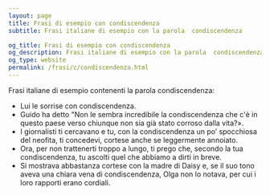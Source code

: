 ```yaml
---
layout: page
title: Frasi di esempio con condiscendenza 
subtitle: Frasi italiane di esempio con la parola  condiscendenza

og_title: Frasi di esempio con condiscendenza 
og_description: Frasi italiane di esempio con la parola  condiscendenza
og_type: website
permalink: /frasi/c/condiscendenza.html
---
```


Frasi italiane di esempio contenenti la parola condiscendenza:


- Lui le sorrise con condiscendenza.
- Guido ha detto "Non le sembra incredibile la condiscendenza che c'è in questo paese verso chiunque non sia già stato corroso dalla vita?».
- I giornalisti ti cercavano e tu, con la condiscendenza un po’ spocchiosa del neofita, ti concedevi, cortese anche se leggermente annoiato.
- Ora, per non trattenerti troppo a lungo, ti prego che, secondo la tua condiscendenza, tu ascolti quel che abbiamo a dirti in breve.
- Si mostrava abbastanza cortese con la madre di Daisy e, se il suo tono aveva una chiara vena di condiscendenza, Olga non lo notava, per cui i loro rapporti erano cordiali.
